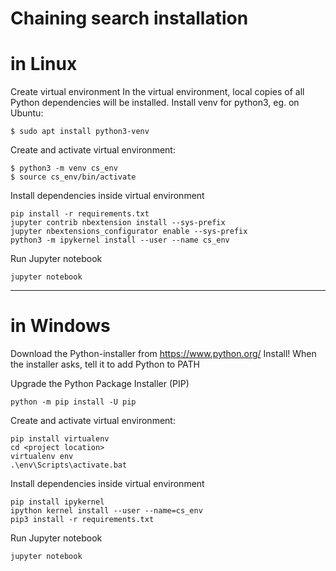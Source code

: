 # Chaining search installation

# in Linux

Create virtual environment
In the virtual environment, local copies of all Python dependencies will be installed. 
Install venv for python3, eg. on Ubuntu:
```
$ sudo apt install python3-venv
```

Create and activate virtual environment:
```
$ python3 -m venv cs_env
$ source cs_env/bin/activate
```

Install dependencies inside virtual environment
```
pip install -r requirements.txt
jupyter contrib nbextension install --sys-prefix
jupyter nbextensions_configurator enable --sys-prefix
python3 -m ipykernel install --user --name cs_env
```

Run Jupyter notebook
```
jupyter notebook
```

-----------------------------------------------

# in Windows

Download the Python-installer from https://www.python.org/
Install!
When the installer asks, tell it to add Python to PATH

Upgrade the Python Package Installer (PIP)
```
python -m pip install -U pip
```

Create and activate virtual environment:
```
pip install virtualenv
cd <project location>
virtualenv env
.\env\Scripts\activate.bat
```

Install dependencies inside virtual environment
```
pip install ipykernel
ipython kernel install --user --name=cs_env
pip3 install -r requirements.txt
```

Run Jupyter notebook
```
jupyter notebook
```
